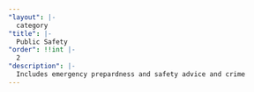 ```yaml
---
"layout": |-
  category
"title": |-
  Public Safety
"order": !!int |-
  2
"description": |-
  Includes emergency prepardness and safety advice and crime
---
```

